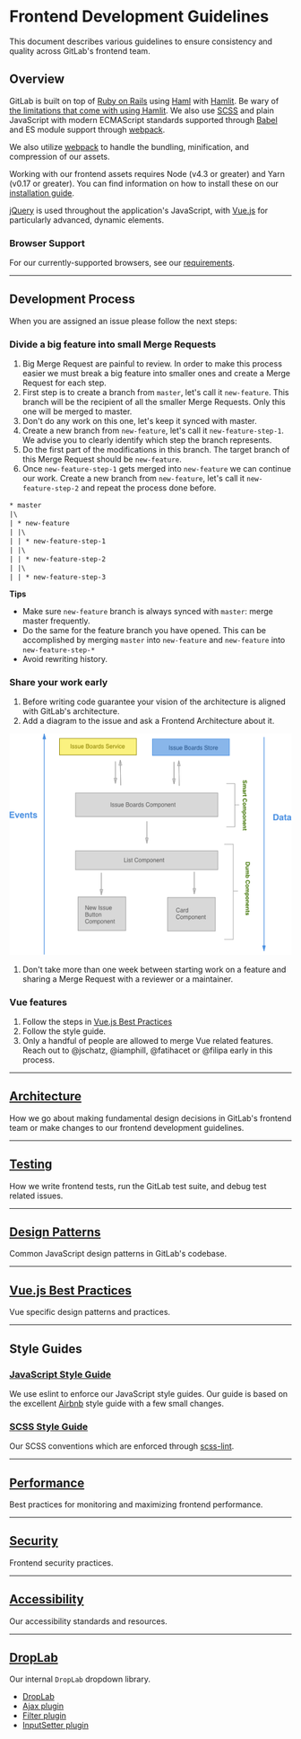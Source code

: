 # Frontend Development Guidelines

This document describes various guidelines to ensure consistency and quality
across GitLab's frontend team.

## Overview

GitLab is built on top of [Ruby on Rails][rails] using [Haml][haml] with
[Hamlit][hamlit]. Be wary of [the limitations that come with using
Hamlit][hamlit-limits]. We also use [SCSS][scss] and plain JavaScript with
modern ECMAScript standards supported through [Babel][babel] and ES module
support through [webpack][webpack].

We also utilize [webpack][webpack] to handle the bundling, minification, and
compression of our assets.

Working with our frontend assets requires Node (v4.3 or greater) and Yarn
(v0.17 or greater).  You can find information on how to install these on our
[installation guide][install].

[jQuery][jquery] is used throughout the application's JavaScript, with
[Vue.js][vue] for particularly advanced, dynamic elements.

### Browser Support

For our currently-supported browsers, see our [requirements][requirements].

---

## Development Process

When you are assigned an issue please follow the next steps:

### Divide a big feature into small Merge Requests
1. Big Merge Request are painful to review. In order to make this process easier we
must break a big feature into smaller ones and create a Merge Request for each step.
1. First step is to create a branch from `master`, let's call it `new-feature`. This branch
will be the recipient of all the smaller Merge Requests. Only this one will be merged to master.
1. Don't do any work on this one, let's keep it synced with master.
1. Create a new branch from `new-feature`, let's call it `new-feature-step-1`. We advise you
to clearly identify which step the branch represents.
1. Do the first part of the modifications in this branch. The target branch of this Merge Request
should be `new-feature`.
1. Once `new-feature-step-1` gets merged into `new-feature` we can continue our work. Create a new
branch from `new-feature`, let's call it `new-feature-step-2` and repeat the process done before.

```shell
* master
|\
| * new-feature
| |\
| | * new-feature-step-1
| |\
| | * new-feature-step-2
| |\
| | * new-feature-step-3
```

**Tips**
- Make sure `new-feature` branch is always synced with `master`: merge master frequently.
- Do the same for the feature branch you have opened. This can be accomplished by merging `master` into `new-feature` and `new-feature` into `new-feature-step-*`
- Avoid rewriting history.

### Share your work early
1. Before writing code guarantee your vision of the architecture is aligned with
GitLab's architecture.
1. Add a diagram to the issue and ask a Frontend Architecture about it.

  ![Diagram of Issue Boards Architecture](img/boards_diagram.png)

1. Don't take more than one week between starting work on a feature and
sharing a Merge Request with a reviewer or a maintainer.

### Vue features
1. Follow the steps in [Vue.js Best Practices](vue.md)
1. Follow the style guide.
1. Only a handful of people are allowed to merge Vue related features.
Reach out to @jschatz, @iamphill, @fatihacet or @filipa early in this process.


---

## [Architecture](architecture.md)
How we go about making fundamental design decisions in GitLab's frontend team
or make changes to our frontend development guidelines.

---

## [Testing](testing.md)
How we write frontend tests, run the GitLab test suite, and debug test related
issues.

---

## [Design Patterns](design_patterns.md)
Common JavaScript design patterns in GitLab's codebase.

---

## [Vue.js Best Practices](vue.md)
Vue specific design patterns and practices.

---

## Style Guides

### [JavaScript Style Guide](style_guide_js.md)

We use eslint to enforce our JavaScript style guides.  Our guide is based on
the excellent [Airbnb][airbnb-js-style-guide] style guide with a few small
changes.

### [SCSS Style Guide](style_guide_scss.md)

Our SCSS conventions which are enforced through [scss-lint][scss-lint].

---

## [Performance](performance.md)
Best practices for monitoring and maximizing frontend performance.

---

## [Security](security.md)
Frontend security practices.

---

## [Accessibility](accessibility.md)
Our accessibility standards and resources.


[rails]: http://rubyonrails.org/
[haml]: http://haml.info/
[hamlit]: https://github.com/k0kubun/hamlit
[hamlit-limits]: https://github.com/k0kubun/hamlit/blob/master/REFERENCE.md#limitations
[scss]: http://sass-lang.com/
[babel]: https://babeljs.io/
[webpack]: https://webpack.js.org/
[jquery]: https://jquery.com/
[vue]: http://vuejs.org/
[airbnb-js-style-guide]: https://github.com/airbnb/javascript
[scss-lint]: https://github.com/brigade/scss-lint
[install]: ../../install/installation.md#4-node
[requirements]: ../../install/requirements.md#supported-web-browsers

---

## [DropLab](droplab/droplab.md)
Our internal `DropLab` dropdown library.

* [DropLab](droplab/droplab.md)
* [Ajax plugin](droplab/plugins/ajax.md)
* [Filter plugin](droplab/plugins/filter.md)
* [InputSetter plugin](droplab/plugins/input_setter.md)
